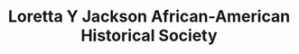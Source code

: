 ---
layout: repo
title: "Loretta Y Jackson African-American Historical Society"
id: 24248
permalink: repos/24248/
---